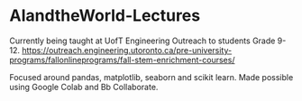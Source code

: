 # AIandtheWorld-Lectures

Currently being taught at UofT Engineering Outreach to students Grade 9-12. 
https://outreach.engineering.utoronto.ca/pre-university-programs/fallonlineprograms/fall-stem-enrichment-courses/

Focused around pandas, matplotlib, seaborn and scikit learn. Made possible using Google Colab and Bb Collaborate. 
